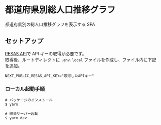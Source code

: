# 都道府県別総人口推移グラフ

都道府県別の総人口推移グラフを表示する SPA

## セットアップ

[RESAS API](https://opendata.resas-portal.go.jp/)で API キーの取得が必要です。  
取得後、ルートディレクトに `.env.local` ファイルを作成し、ファイル内に下記を追加。

```
NEXT_PUBLIC_RESAS_API_KEY="取得したAPIキー"
```

### ローカル起動手順

```
# パッケージのインストール
$ yarn

# 開発サーバー起動
$ yarn dev
```
